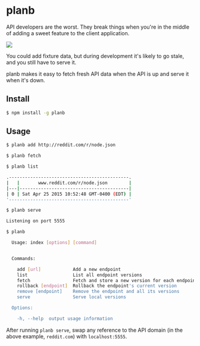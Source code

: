 # planb

API developers are the worst. They break things when you're in the middle of adding a sweet feature to the client application.

![](http://38.media.tumblr.com/37bb6ffb18c4381bdd0cf2d41a4d0354/tumblr_inline_nky4hdG6Up1rhbuv5.gif)

You could add fixture data, but during development it's likely to go stale, and you still have to serve it.

planb makes it easy to fetch fresh API data when the API is up and serve it when it's down.

## Install

``` bash
$ npm install -g planb
```

## Usage

``` bash
$ planb add http://reddit.com/r/node.json

$ planb fetch

$ planb list

.---------------------------------------------.
|   |       www.reddit.com/r/node.json        |
|---|-----------------------------------------|
| 0 | Sat Apr 25 2015 10:52:48 GMT-0400 (EDT) |
'---------------------------------------------'

$ planb serve

Listening on port 5555

$ planb

  Usage: index [options] [command]


  Commands:

    add [url]            Add a new endpoint
    list                 List all endpoint versions
    fetch                Fetch and store a new version for each endpoint
    rollback [endpoint]  Rollback the endpoint's current version
    remove [endpoint]    Remove the endpoint and all its versions
    serve                Serve local versions

  Options:

    -h, --help  output usage information
```

After running `planb serve`, swap any reference to the API domain (in the above example, `reddit.com`) with `localhost:5555`.